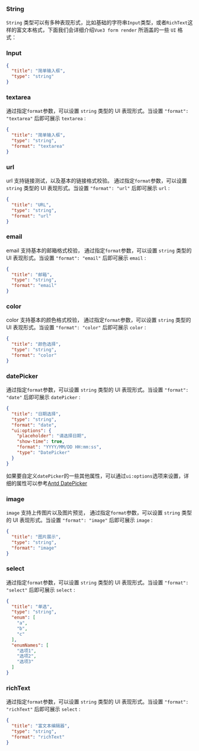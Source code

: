 ### String
`String` 类型可以有多种表现形式，比如基础的字符串`Input`类型，或者`RichText`这样的富文本格式，下面我们会详细介绍`Vue3 form render`
所涵盖的一些 `UI` 格式：

### Input
```json
{
  "title": "简单输入框",
  "type": "string"
}
```

<string />

### textarea
通过指定`format`参数，可以设置 `string` 类型的 UI 表现形式。当设置 `"format": "textarea"` 后即可展示 `textarea` :

```json
{
  "title": "简单输入框",
  "type": "string",
  "format": "textarea"
}
```

<string :y="80" height="100px" />

### url
url 支持链接测试，以及基本的链接格式校验。
通过指定`format`参数，可以设置 `string` 类型的 UI 表现形式。当设置 `"format": "url"` 后即可展示 `url` :

```json
{
  "title": "URL",
  "type": "string",
  "format": "url"
}
```

<string :y="180" height="80px" />

### email
email 支持基本的邮箱格式校验，
通过指定`format`参数，可以设置 `string` 类型的 UI 表现形式。当设置 `"format": "email"` 后即可展示 `email` :

```json
{
  "title": "邮箱",
  "type": "string",
  "format": "email"
}
```

<string :y="260"/>

### color
color 支持基本的颜色格式校验，
通过指定`format`参数，可以设置 `string` 类型的 UI 表现形式。当设置 `"format": "color"` 后即可展示 `color` :

```json
{
  "title": "颜色选择",
  "type": "string",
  "format": "color"
}
```

<string :y="360"/>

### datePicker
通过指定`format`参数，可以设置 `string` 类型的 UI 表现形式。当设置 `"format": "date"` 后即可展示 `datePicker` :

```json
{
  "title": "日期选择",
  "type": "string",
  "format": "date",
  "ui:options": {
    "placeholder": "请选择日期",
    "show-time": true,
    "format": "YYYY/MM/DD HH:mm:ss",
    "type": "DatePicker"
  }
}
```

如果要自定义`datePicker`的一些其他属性，可以通过`ui:options`选项来设置，详细的属性可以参考[Antd DatePicker](https://2x.antdv.com/components/date-picker-cn#API)


<string :y="440"/>

### image
`image` 支持上传图片以及图片预览，
通过指定`format`参数，可以设置 `string` 类型的 UI 表现形式。当设置 `"format": "image"` 后即可展示 `image` :

```json
{
  "title": "图片展示",
  "type": "string",
  "format": "image"
}
```

<string :y="520"/>

### select
通过指定`format`参数，可以设置 `string` 类型的 UI 表现形式。当设置 `"format": "select"` 后即可展示 `select` :


```json
{
  "title": "单选",
  "type": "string",
  "enum": [
    "a",
    "b",
    "c"
  ],
  "enumNames": [
    "选项1",
    "选项2",
    "选项3"
  ]
}

```

<string :y="600"/>

### richText
通过指定`format`参数，可以设置 `string` 类型的 UI 表现形式。当设置 `"format": "richText"` 后即可展示 `select` :

```json
{
  "title": "富文本编辑器",
  "type": "string",
  "format": "richText"
}
```

<string :y="680" height="450px"/>